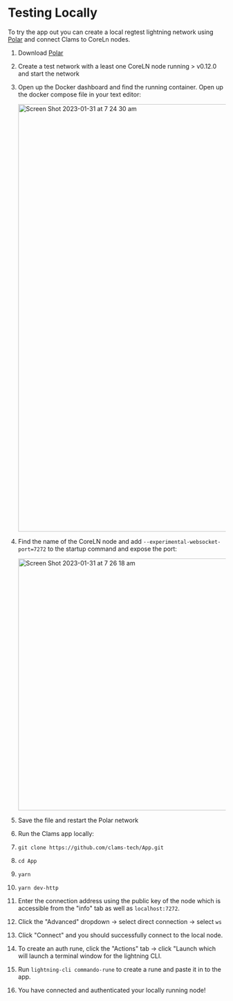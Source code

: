 # Testing Locally

To try the app out you can create a local regtest lightning network using [Polar](https://lightningpolar.com/) and connect Clams to CoreLn nodes.

1. Download [Polar](https://lightningpolar.com/)
2. Create a test network with a least one CoreLN node running > v0.12.0 and start the network
3. Open up the Docker dashboard and find the running container. Open up the docker compose file in your text editor:

   <img width="986" alt="Screen Shot 2023-01-31 at 7 24 30 am" src="https://user-images.githubusercontent.com/29873495/215587105-595e3b5b-601a-4b21-8d22-1047449051d5.png">

4. Find the name of the CoreLN node and add `--experimental-websocket-port=7272` to the startup command and expose the port:

   <img width="581" alt="Screen Shot 2023-01-31 at 7 26 18 am" src="https://user-images.githubusercontent.com/29873495/215587662-72af2672-0d01-402f-83fa-ef892c4b4a41.png">

5. Save the file and restart the Polar network
6. Run the Clams app locally:
7. `git clone https://github.com/clams-tech/App.git`
8. `cd App`
9. `yarn`
10. `yarn dev-http`
11. Enter the connection address using the public key of the node which is accessible from the "info" tab as well as `localhost:7272`.
12. Click the "Advanced" dropdown -> select direct connection -> select `ws`
13. Click "Connect" and you should successfully connect to the local node.
14. To create an auth rune, click the "Actions" tab -> click "Launch which will launch a terminal window for the lightning CLI.
15. Run `lightning-cli commando-rune` to create a rune and paste it in to the app.
16. You have connected and authenticated your locally running node!
